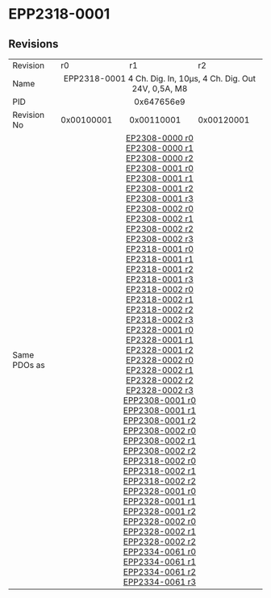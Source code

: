 # EPP2318-0001

## Revisions
<table>
<tr>
<td>Revision</td>
<td>r0</td>
<td>r1</td>
<td>r2</td>
</tr>
<tr>
<td>Name</td>
<td colspan=3 align="center">EPP2318-0001 4 Ch. Dig. In, 10µs, 4 Ch. Dig. Out 24V, 0,5A, M8</td>
</tr>
<tr>
<td>PID</td>
<td colspan=3 align="center">0x647656e9</td>
</tr>
<tr>
<td>Revision No</td>
<td>0x00100001</td>
<td>0x00110001</td>
<td>0x00120001</td>
</tr>
<tr>
<td>Same PDOs as</td>
<td colspan=3 align="center"><a href="EP2308-0000.md">EP2308-0000 r0</a><br/><a href="EP2308-0000.md">EP2308-0000 r1</a><br/><a href="EP2308-0000.md">EP2308-0000 r2</a><br/><a href="EP2308-0001.md">EP2308-0001 r0</a><br/><a href="EP2308-0001.md">EP2308-0001 r1</a><br/><a href="EP2308-0001.md">EP2308-0001 r2</a><br/><a href="EP2308-0001.md">EP2308-0001 r3</a><br/><a href="EP2308-0002.md">EP2308-0002 r0</a><br/><a href="EP2308-0002.md">EP2308-0002 r1</a><br/><a href="EP2308-0002.md">EP2308-0002 r2</a><br/><a href="EP2308-0002.md">EP2308-0002 r3</a><br/><a href="EP2318-0001.md">EP2318-0001 r0</a><br/><a href="EP2318-0001.md">EP2318-0001 r1</a><br/><a href="EP2318-0001.md">EP2318-0001 r2</a><br/><a href="EP2318-0001.md">EP2318-0001 r3</a><br/><a href="EP2318-0002.md">EP2318-0002 r0</a><br/><a href="EP2318-0002.md">EP2318-0002 r1</a><br/><a href="EP2318-0002.md">EP2318-0002 r2</a><br/><a href="EP2318-0002.md">EP2318-0002 r3</a><br/><a href="EP2328-0001.md">EP2328-0001 r0</a><br/><a href="EP2328-0001.md">EP2328-0001 r1</a><br/><a href="EP2328-0001.md">EP2328-0001 r2</a><br/><a href="EP2328-0002.md">EP2328-0002 r0</a><br/><a href="EP2328-0002.md">EP2328-0002 r1</a><br/><a href="EP2328-0002.md">EP2328-0002 r2</a><br/><a href="EP2328-0002.md">EP2328-0002 r3</a><br/><a href="EPP2308-0001.md">EPP2308-0001 r0</a><br/><a href="EPP2308-0001.md">EPP2308-0001 r1</a><br/><a href="EPP2308-0001.md">EPP2308-0001 r2</a><br/><a href="EPP2308-0002.md">EPP2308-0002 r0</a><br/><a href="EPP2308-0002.md">EPP2308-0002 r1</a><br/><a href="EPP2308-0002.md">EPP2308-0002 r2</a><br/><a href="EPP2318-0002.md">EPP2318-0002 r0</a><br/><a href="EPP2318-0002.md">EPP2318-0002 r1</a><br/><a href="EPP2318-0002.md">EPP2318-0002 r2</a><br/><a href="EPP2328-0001.md">EPP2328-0001 r0</a><br/><a href="EPP2328-0001.md">EPP2328-0001 r1</a><br/><a href="EPP2328-0001.md">EPP2328-0001 r2</a><br/><a href="EPP2328-0002.md">EPP2328-0002 r0</a><br/><a href="EPP2328-0002.md">EPP2328-0002 r1</a><br/><a href="EPP2328-0002.md">EPP2328-0002 r2</a><br/><a href="EPP2334-0061.md">EPP2334-0061 r0</a><br/><a href="EPP2334-0061.md">EPP2334-0061 r1</a><br/><a href="EPP2334-0061.md">EPP2334-0061 r2</a><br/><a href="EPP2334-0061.md">EPP2334-0061 r3</a></td>
</tr>
</table>
